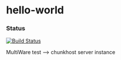 # hello-world 

### Status
[![Build Status](https://travis-ci.org/ichibrosan/hello-world.png)](https://travis-ci.org/ichibrosan/hello-world)

MultiWare test --> chunkhost server instance
